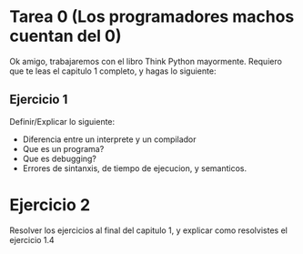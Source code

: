 # Tarea 0 (Los programadores machos cuentan del 0)

Ok amigo, trabajaremos con el libro Think Python mayormente.
Requiero que te leas el capitulo 1 completo, y hagas lo siguiente:

## Ejercicio 1

Definir/Explicar lo siguiente:

- Diferencia entre un interprete y un compilador
- Que es un programa?
- Que es debugging?
- Errores de sintanxis, de tiempo de ejecucion, y semanticos.

# Ejercicio 2

Resolver los ejercicios al final del capitulo 1, y explicar como resolvistes
el ejercicio 1.4
